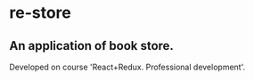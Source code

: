 # re-store
An application of book store.
---
Developed on course 'React+Redux. Professional development'.
